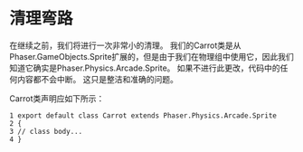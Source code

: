 # 清理弯路

在继续之前，我们将进行一次非常小的清理。
我们的Carrot类是从Phaser.GameObjects.Sprite扩展的，但是由于我们在物理组中使用它，因此我们知道它确实是Phaser.Physics.Arcade.Sprite。
如果不进行此更改，代码中的任何内容都不会中断。 这只是整洁和准确的问题。

Carrot类声明应如下所示：

```
1 export default class Carrot extends Phaser.Physics.Arcade.Sprite
2 {
3 // class body...
4 }
```

